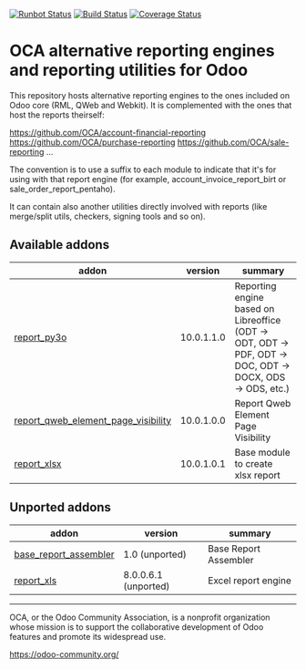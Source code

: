 [![Runbot Status](https://runbot.odoo-community.org/runbot/badge/flat/143/10.0.svg)](https://runbot.odoo-community.org/runbot/repo/github-com-oca-reporting-engine-143)
[![Build Status](https://travis-ci.org/OCA/reporting-engine.svg?branch=10.0)](https://travis-ci.org/OCA/reporting-engine)
[![Coverage Status](https://img.shields.io/coveralls/OCA/reporting-engine.svg)](https://coveralls.io/r/OCA/reporting-engine?branch=10.0)

OCA alternative reporting engines and reporting utilities for Odoo
==================================================================

This repository hosts alternative reporting engines to the ones included on Odoo core (RML, QWeb and Webkit). It is complemented with the ones that host the reports theirself:

https://github.com/OCA/account-financial-reporting
https://github.com/OCA/purchase-reporting
https://github.com/OCA/sale-reporting
...

The convention is to use a suffix to each module to indicate that it's for using with that report engine (for example, account_invoice_report_birt or sale_order_report_pentaho).

It can contain also another utilities directly involved with reports (like merge/split utils, checkers, signing tools and so on).

[//]: # (addons)

Available addons
----------------
addon | version | summary
--- | --- | ---
[report_py3o](report_py3o/) | 10.0.1.1.0 | Reporting engine based on Libreoffice (ODT -> ODT, ODT -> PDF, ODT -> DOC, ODT -> DOCX, ODS -> ODS, etc.)
[report_qweb_element_page_visibility](report_qweb_element_page_visibility/) | 10.0.1.0.0 | Report Qweb Element Page Visibility
[report_xlsx](report_xlsx/) | 10.0.1.0.1 | Base module to create xlsx report


Unported addons
---------------
addon | version | summary
--- | --- | ---
[base_report_assembler](base_report_assembler/) | 1.0 (unported) | Base Report Assembler
[report_xls](report_xls/) | 8.0.0.6.1 (unported) | Excel report engine

[//]: # (end addons)

----

OCA, or the Odoo Community Association, is a nonprofit organization whose 
mission is to support the collaborative development of Odoo features and 
promote its widespread use.

https://odoo-community.org/
